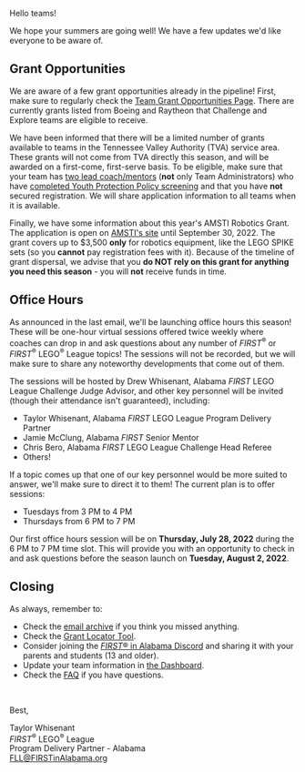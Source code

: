 Hello teams!

We hope your summers are going well! We have a few updates we'd like everyone to be aware of.

## Grant Opportunities

We are aware of a few grant opportunities already in the pipeline! First, make sure to regularly check the [Team Grant Opportunities Page](https://www.firstinspires.org/robotics/team-grants). There are currently grants listed from Boeing and Raytheon that Challenge and Explore teams are eligible to receive.

We have been informed that there will be a limited number of grants available to teams in the Tennessee Valley Authority (TVA) service area. These grants will not come from TVA directly this season, and will be awarded on a first-come, first-serve basis. To be eligible, make sure that your team has [two lead coach/mentors](https://github.com/drewwhis/first-in-alabama/wiki/Inviting-Missing-Contacts) (**not** only Team Administrators) who have [completed Youth Protection Policy screening](https://github.com/drewwhis/first-in-alabama/wiki/Complete-Youth-Protection-Policy-Screening) and that you have **not** secured registration. We will share application information to all teams when it is available.

Finally, we have some information about this year's AMSTI Robotics Grant. The application is open on [AMSTI's site](https://www.amsti.org/robotics) until September 30, 2022. The grant covers up to \$3,500 **only** for robotics equipment, like the LEGO SPIKE sets (so you **cannot** pay registration fees with it). Because of the timeline of grant dispersal, we advise that you **do NOT rely on this grant for anything you need this season** - you will **not** receive funds in time.


## Office Hours

As announced in the last email, we'll be launching office hours this season! These will be one-hour virtual sessions offered twice weekly where coaches can drop in and ask questions about any number of *FIRST*<sup>&reg;</sup> or *FIRST*<sup>&reg;</sup> LEGO<sup>&reg;</sup> League topics! The sessions will not be recorded, but we will make sure to share any noteworthy developments that come out of them.

The sessions will be hosted by Drew Whisenant, Alabama *FIRST* LEGO League Challenge Judge Advisor, and other key personnel will be invited (though their attendance isn't guaranteed), including:
- Taylor Whisenant, Alabama *FIRST* LEGO League Program Delivery Partner
- Jamie McClung, Alabama *FIRST* Senior Mentor
- Chris Bero, Alabama *FIRST* LEGO League Challenge Head Referee
- Others!

If a topic comes up that one of our key personnel would be more suited to answer, we'll make sure to direct it to them! The current plan is to offer sessions:
- Tuesdays from 3 PM to 4 PM
- Thursdays from 6 PM to 7 PM

Our first office hours session will be on **Thursday, July 28, 2022** during the 6 PM to 7 PM time slot. This will provide you with an opportunity to check in and ask questions before the season launch on **Tuesday, August 2, 2022**.


## Closing

As always, remember to:
- Check the [email archive](https://github.com/drewwhis/first-in-alabama/tree/main/2022-2023/email-blasts) if you think you missed anything.
- Check the [Grant Locator Tool](https://www.firstinspires.org/robotics/team-grants).
- Consider joining the [*FIRST*&reg; in Alabama Discord](http://discord.gg/7eyJvm3) and sharing it with your parents and students (13 and older).
- Update your team information in [the Dashboard](https://my.firstinspires.org/Dashboard/).
- Check the [FAQ](https://github.com/drewwhis/first-in-alabama/wiki/Frequently-Asked-Questions) if you have questions.

<br />

Best,
<p>
  Taylor Whisenant<br />
  <i>FIRST</i><sup>&reg;</sup> LEGO<sup>&reg;</sup> League<br />
  Program Delivery Partner - Alabama<br >
  <a href="mailto:fll@firstinalabama.org">FLL@FIRSTinAlabama.org</a>
</p>